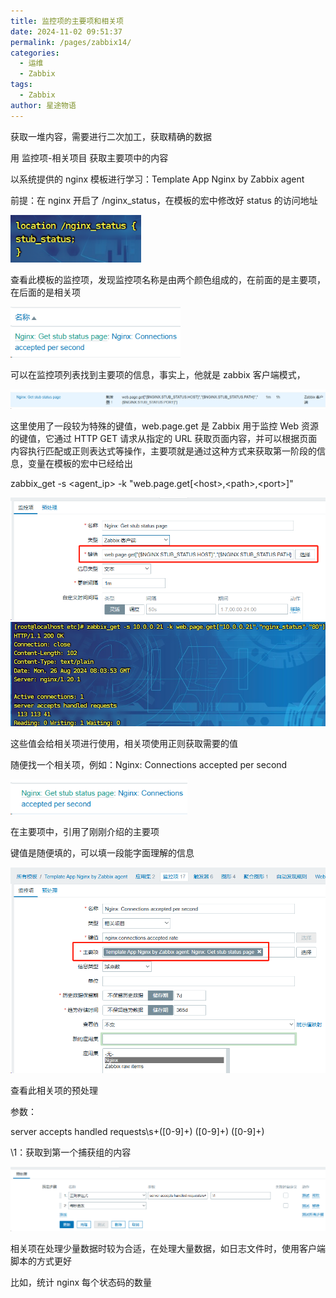 ```yaml
---
title: 监控项的主要项和相关项
date: 2024-11-02 09:51:37
permalink: /pages/zabbix14/
categories:
  - 运维
  - Zabbix
tags:
  - Zabbix
author: 星途物语
---
```

获取一堆内容，需要进行二次加工，获取精确的数据

用 监控项-相关项目 获取主要项中的内容

以系统提供的 nginx 模板进行学习：Template App Nginx by Zabbix agent

前提：在 nginx 开启了 /nginx_status，在模板的宏中修改好 status 的访问地址

 <img src="/img/image-20240826175108074.png" alt="image-20240826175108074" style="zoom:80%;" />

查看此模板的监控项，发现监控项名称是由两个颜色组成的，在前面的是主要项，在后面的是相关项

 <img src="/img/image-20240826163322675.png" alt="image-20240826163322675" style="zoom:80%;" />

可以在监控项列表找到主要项的信息，事实上，他就是 zabbix 客户端模式，

<img src="/img/image-20240826163519705.png" alt="image-20240826163519705" style="zoom:80%;" />

 这里使用了一段较为特殊的键值，web.page.get 是 Zabbix 用于监控 Web 资源的键值，它通过 HTTP GET 请求从指定的 URL 获取页面内容，并可以根据页面内容执行匹配或正则表达式等操作，主要项就是通过这种方式来获取第一阶段的信息，变量在模板的宏中已经给出

zabbix_get -s <agent_ip> -k "web.page.get[\<host>,\<path>,\<port>]"

 <img src="/img/image-20240826163851505.png" alt="image-20240826163851505" style="zoom:80%;" />

 <img src="/img/image-20240826164102732.png" alt="image-20240826164102732" style="zoom:80%;" />

这些值会给相关项进行使用，相关项使用正则获取需要的值

随便找一个相关项，例如：Nginx: Connections accepted per second

 <img src="/img/image-20240826164336338.png" alt="image-20240826164336338" style="zoom:80%;" />

 在主要项中，引用了刚刚介绍的主要项

键值是随便填的，可以填一段能字面理解的信息

 <img src="/img/image-20240826164438835.png" alt="image-20240826164438835" style="zoom:80%;" />

查看此相关项的预处理

参数：

server accepts handled requests\s+([0-9]+) ([0-9]+) ([0-9]+)

\1：获取到第一个捕获组的内容

<img src="/img/image-20240826164633566.png" alt="image-20240826164633566" style="zoom:80%;" />

相关项在处理少量数据时较为合适，在处理大量数据，如日志文件时，使用客户端脚本的方式更好

比如，统计 nginx 每个状态码的数量